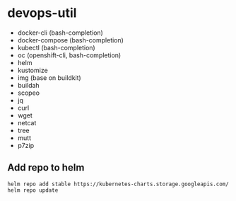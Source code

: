 # devops-util

<ul>
<li>docker-cli (bash-completion)</li>
<li>docker-compose (bash-completion)</li>
<li>kubectl (bash-completion)</li>
<li>oc (openshift-cli, bash-completion)</li>
<li>helm</li>
<li>kustomize</li>
<li>img (base on buildkit)</li>
<li>buildah</li>
<li>scopeo</li>
<li>jq</li>
<li>curl</li>
<li>wget</li>
<li>netcat</li>
<li>tree</li>
<li>mutt</li>
<li>p7zip</li>
</ul>

## Add repo to helm

```
helm repo add stable https://kubernetes-charts.storage.googleapis.com/
helm repo update
```
